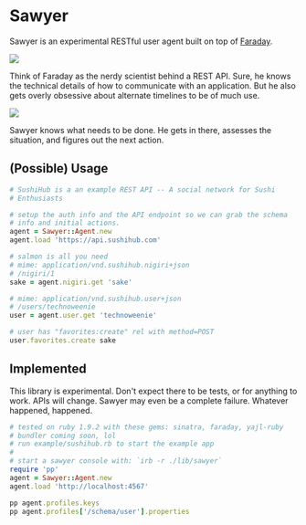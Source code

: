# Sawyer

Sawyer is an experimental RESTful user agent built on top of
[Faraday][faraday].

![](http://www.lost-isle.net/images/s5/09x01.jpg)

Think of Faraday as the nerdy scientist behind a REST API.  Sure, he
knows the technical details of how to communicate with an application.
But he also gets overly obsessive about alternate timelines to be of
much use.

![](http://cdn.tvovermind.com/wp-content/uploads/2009/03/lafleur-296x3001.jpg)

Sawyer knows what needs to be done.  He gets in there, assesses the
situation, and figures out the next action.
  
## (Possible) Usage

``` ruby
# SushiHub is a an example REST API -- A social network for Sushi
# Enthusiasts

# setup the auth info and the API endpoint so we can grab the schema 
# info and initial actions.
agent = Sawyer::Agent.new
agent.load 'https://api.sushihub.com'

# salmon is all you need
# mime: application/vnd.sushihub.nigiri+json
# /nigiri/1
sake = agent.nigiri.get 'sake'

# mime: application/vnd.sushihub.user+json
# /users/technoweenie
user = agent.user.get 'technoweenie'

# user has "favorites:create" rel with method=POST
user.favorites.create sake
```

## Implemented

This library is experimental.  Don't expect there to be tests, or for
anything to work.  APIs will change.  Sawyer may even be a complete
failure.  Whatever happened, happened.

```ruby
# tested on ruby 1.9.2 with these gems: sinatra, faraday, yajl-ruby
# bundler coming soon, lol
# run example/sushihub.rb to start the example app
#
# start a sawyer console with: `irb -r ./lib/sawyer`
require 'pp'
agent = Sawyer::Agent.new
agent.load 'http://localhost:4567'

pp agent.profiles.keys
pp agent.profiles['/schema/user'].properties
```

[faraday]: https://github.com/technoweenie/faraday


